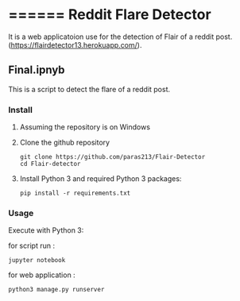 ======
Reddit Flare Detector
======

It is a web applicatoion use for the detection of Flair of a reddit post.  (<https://flairdetector13.herokuapp.com/>).

## Final.ipnyb

This is a script to detect the flare of a reddit post.


### Install

1. Assuming the repository is on Windows
2. Clone the github repository

    ```shell
   git clone https://github.com/paras213/Flair-Detector
   cd Flair-detector
    ```

3. Install Python 3 and required Python 3 packages:

    ```shell
    pip install -r requirements.txt
    ```


### Usage

Execute with Python 3:

for script run : 

```shell
jupyter notebook
```

for web application :

```shell
python3 manage.py runserver
```